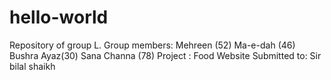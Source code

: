 # hello-world
Repository of group L.
Group members: Mehreen (52)
               Ma-e-dah (46)
               Bushra Ayaz(30)
               Sana Channa (78)
Project : Food Website
Submitted to: Sir bilal shaikh
